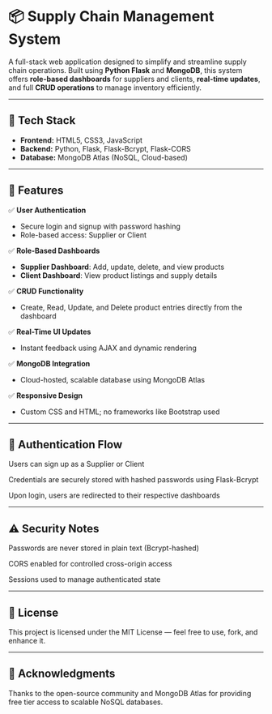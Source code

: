 # 📦 Supply Chain Management System

A full-stack web application designed to simplify and streamline supply chain operations. Built using **Python Flask** and **MongoDB**, this system offers **role-based dashboards** for suppliers and clients, **real-time updates**, and full **CRUD operations** to manage inventory efficiently.

---

## 🧰 Tech Stack

- **Frontend:** HTML5, CSS3, JavaScript
- **Backend:** Python, Flask, Flask-Bcrypt, Flask-CORS
- **Database:** MongoDB Atlas (NoSQL, Cloud-based)

---

## 🎯 Features

✅ **User Authentication**  
- Secure login and signup with password hashing  
- Role-based access: Supplier or Client  

✅ **Role-Based Dashboards**  
- **Supplier Dashboard**: Add, update, delete, and view products  
- **Client Dashboard**: View product listings and supply details  

✅ **CRUD Functionality**  
- Create, Read, Update, and Delete product entries directly from the dashboard  

✅ **Real-Time UI Updates**  
- Instant feedback using AJAX and dynamic rendering  

✅ **MongoDB Integration**  
- Cloud-hosted, scalable database using MongoDB Atlas

✅ **Responsive Design**  
- Custom CSS and HTML; no frameworks like Bootstrap used

---

## 🔐 Authentication Flow

Users can sign up as a Supplier or Client

Credentials are securely stored with hashed passwords using Flask-Bcrypt

Upon login, users are redirected to their respective dashboards

---

## ⚠️ Security Notes

Passwords are never stored in plain text (Bcrypt-hashed)

CORS enabled for controlled cross-origin access

Sessions used to manage authenticated state

---

## 📜 License
This project is licensed under the MIT License — feel free to use, fork, and enhance it.

---

## 🙌 Acknowledgments
Thanks to the open-source community and MongoDB Atlas for providing free tier access to scalable NoSQL databases.

